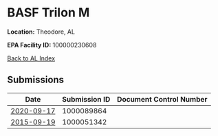 # BASF Trilon M

**Location:** Theodore, AL

**EPA Facility ID:** 100000230608

[Back to AL Index](../../index.md)

## Submissions

| Date | Submission ID | Document Control Number |
|------|--------------|-------------------------|
| [2020-09-17](submissions/1000089864.md) | 1000089864 |  |
| [2015-09-19](submissions/1000051342.md) | 1000051342 |  |
